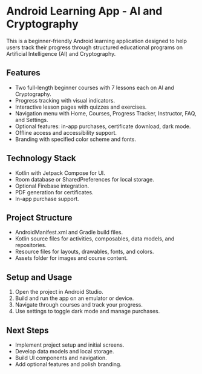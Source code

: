 # Android Learning App - AI and Cryptography

This is a beginner-friendly Android learning application designed to help users track their progress through structured educational programs on Artificial Intelligence (AI) and Cryptography.

## Features
- Two full-length beginner courses with 7 lessons each on AI and Cryptography.
- Progress tracking with visual indicators.
- Interactive lesson pages with quizzes and exercises.
- Navigation menu with Home, Courses, Progress Tracker, Instructor, FAQ, and Settings.
- Optional features: in-app purchases, certificate download, dark mode.
- Offline access and accessibility support.
- Branding with specified color scheme and fonts.

## Technology Stack
- Kotlin with Jetpack Compose for UI.
- Room database or SharedPreferences for local storage.
- Optional Firebase integration.
- PDF generation for certificates.
- In-app purchase support.

## Project Structure
- AndroidManifest.xml and Gradle build files.
- Kotlin source files for activities, composables, data models, and repositories.
- Resource files for layouts, drawables, fonts, and colors.
- Assets folder for images and course content.

## Setup and Usage
1. Open the project in Android Studio.
2. Build and run the app on an emulator or device.
3. Navigate through courses and track your progress.
4. Use settings to toggle dark mode and manage purchases.

## Next Steps
- Implement project setup and initial screens.
- Develop data models and local storage.
- Build UI components and navigation.
- Add optional features and polish branding.
